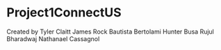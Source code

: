 # Project1ConnectUS
Created by
Tyler Claitt
James Rock
Bautista Bertolami
Hunter Busa
Rujul Bharadwaj
Nathanael Cassagnol
